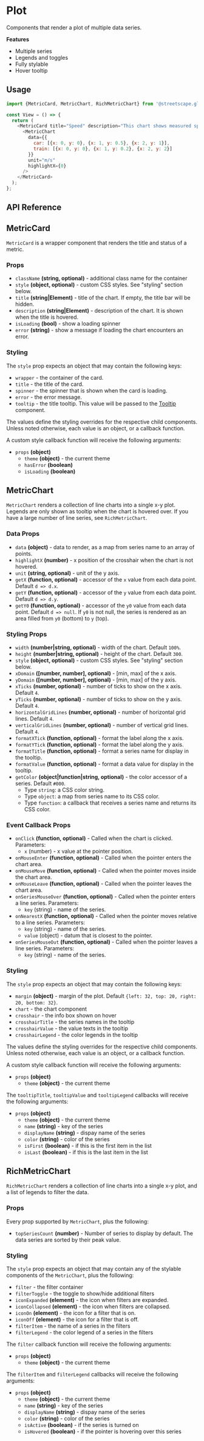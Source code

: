 # Plot

Components that render a plot of multiple data series.

**Features**

- Multiple series
- Legends and toggles
- Fully stylable
- Hover tooltip

## Usage

```js
import {MetricCard, MetricChart, RichMetricChart} from '@streetscape.gl/monochrome';

const View = () => {
  return (
    <MetricCard title="Speed" description="This chart shows measured speed">
      <MetricChart
        data={{
          car: [{x: 0, y: 0}, {x: 1, y: 0.5}, {x: 2, y: 1}],
          train: [{x: 0, y: 0}, {x: 1, y: 0.2}, {x: 2, y: 2}]
        }}
        unit="m/s"
        highlightX={0}
      />
    </MetricCard>
  );
};
```

## API Reference

## MetricCard

`MetricCard` is a wrapper component that renders the title and status of a metric.

### Props

- `className` **(string, optional)** - additional class name for the container
- `style` **(object, optional)** - custom CSS styles. See "styling" section below.
- `title` **(string|Element)** - title of the chart. If empty, the title bar will be hidden.
- `description` **(string|Element)** - description of the chart. It is shown when the title is hovered.
- `isLoading` **(bool)** - show a loading spinner
- `error` **(string)** - show a message if loading the chart encounters an error.

### Styling

The `style` prop expects an object that may contain the following keys:

- `wrapper` - the container of the card.
- `title` - the title of the card.
- `spinner` - the spinner that is shown when the card is loading.
- `error` - the error message.
- `tooltip` - the title tooltip. This value will be passed to the [Tooltip](/docs/api-reference/popover.md) component.

The values define the styling overrides for the respective child components. Unless noted otherwise, each value is an object, or a callback function.

A custom style callback function will receive the following arguments:

- `props` **(object)**
  - `theme` **(object)** - the current theme
  - `hasError` **(boolean)**
  - `isLoading` **(boolean)**

## MetricChart

`MetricChart` renders a collection of line charts into a single x-y plot. Legends are only shown as tooltip when the chart is hovered over. If you have a large number of line series, see `RichMetricChart`.

### Data Props

- `data` **(object)** - data to render, as a map from series name to an array of points.
- `highlightX` **(number)** - x position of the crosshair when the chart is not hovered.
- `unit` **(string, optional)** - unit of the y axis.
- `getX` **(function, optional)** - accessor of the `x` value from each data point. Default `d => d.x`.
- `getY` **(function, optional)** - accessor of the `y` value from each data point. Default `d => d.y`.
- `getY0` **(function, optional)** - accessor of the `y0` value from each data point. Default `d => null`. If `y0` is not null, the series is rendered as an area filled from `y0` (bottom) to `y` (top).

### Styling Props

- `width` **(number|string, optional)** - width of the chart. Default `100%`.
- `height` **(number|string, optional)** - height of the chart. Default `300`.
- `style` **(object, optional)** - custom CSS styles. See "styling" section below.
- `xDomain` **([number, number], optional)** - [min, max] of the x axis.
- `yDomain` **([number, number], optional)** - [min, max] of the y axis.
- `xTicks` **(number, optional)** - number of ticks to show on the x axis. Default `4`.
- `yTicks` **(number, optional)** - number of ticks to show on the y axis. Default `4`.
- `horizontalGridLines` **(number, optional)** - number of horizontal grid lines. Default `4`.
- `verticalGridLines` **(number, optional)** - number of vertical grid lines. Default `4`.
- `formatXTick` **(function, optional)** - format the label along the x axis.
- `formatYTick` **(function, optional)** - format the label along the y axis.
- `formatTitle` **(function, optional)** - format a series name for display in the tooltip.
- `formatValue` **(function, optional)** - format a data value for display in the tooltip.
- `getColor` **(object|function|string, optional)** - the color accessor of a series. Default `#000`.
  - Type `string`: a CSS color string.
  - Type `object`: a map from series name to its CSS color.
  - Type `function`: a callback that receives a series name and returns its CSS color.

### Event Callback Props

- `onClick` **(function, optional)** - Called when the chart is clicked. Parameters:
  - `x` (number) - x value at the pointer position.
- `onMouseEnter` **(function, optional)** - Called when the pointer enters the chart area.
- `onMouseMove` **(function, optional)** - Called when the pointer moves inside the chart area.
- `onMouseLeave` **(function, optional)** - Called when the pointer leaves the chart area.
- `onSeriesMouseOver` **(function, optional)** - Called when the pointer enters a line series. Parameters:
  - `key` (string) - name of the series.
- `onNearestX` **(function, optional)** - Called when the pointer moves relative to a line series. Parameters:
  - `key` (string) - name of the series.
  - `value` (object) - datum that is closest to the pointer.
- `onSeriesMouseOut` **(function, optional)** - Called when the pointer leaves a line series. Parameters:
  - `key` (string) - name of the series.

### Styling

The `style` prop expects an object that may contain the following keys:

- `margin` **(object)** - margin of the plot. Default `{left: 32, top: 20, right: 20, bottom: 32}`.
- `chart` - the chart component
- `crosshair` - the info box shown on hover
- `crosshairTitle` - the series names in the tooltip
- `crosshairValue` - the value texts in the tooltip
- `crosshairLegend` - the color legends in the tooltip

The values define the styling overrides for the respective child components. Unless noted otherwise, each value is an object, or a callback function.

A custom style callback function will receive the following arguments:

- `props` **(object)**
  - `theme` **(object)** - the current theme

The `tooltipTitle`, `tooltipValue` and `tooltipLegend` callbacks will receive the following arguments:

- `props` **(object)**
  - `theme` **(object)** - the current theme
  - `name` **(string)** - key of the series
  - `displayName` **(string)** - dispay name of the series
  - `color` **(string)** - color of the series
  - `isFirst` **(boolean)** - if this is the first item in the list
  - `isLast` **(boolean)** - if this is the last item in the list

## RichMetricChart

`RichMetricChart` renders a collection of line charts into a single x-y plot, and a list of legends to filter the data.

### Props

Every prop supported by `MetricChart`, plus the following:

- `topSeriesCount` **(number)** - Number of series to display by default. The data series are sorted by their peak value.

### Styling

The `style` prop expects an object that may contain any of the stylable components of the `MetricChart`, plus the following:

- `filter` - the filter container
- `filterToggle` - the toggle to show/hide additional filters
- `iconExpanded` **(element)** - the icon when filters are expanded.
- `iconCollapsed` **(element)** - the icon when filters are collapsed.
- `iconOn` **(element)** - the icon for a filter that is on.
- `iconOff` **(element)** - the icon for a filter that is off.
- `filterItem` - the name of a series in the filters
- `filterLegend` - the color legend of a series in the filters

The `filter` callback function will receive the following arguments:

- `props` **(object)**
  - `theme` **(object)** - the current theme

The `filterItem` and `filterLegend` callbacks will receive the following arguments:

- `props` **(object)**
  - `theme` **(object)** - the current theme
  - `name` **(string)** - key of the series
  - `displayName` **(string)** - dispay name of the series
  - `color` **(string)** - color of the series
  - `isActive` **(boolean)** - if the series is turned on
  - `isHovered` **(boolean)** - if the pointer is hovering over this series
